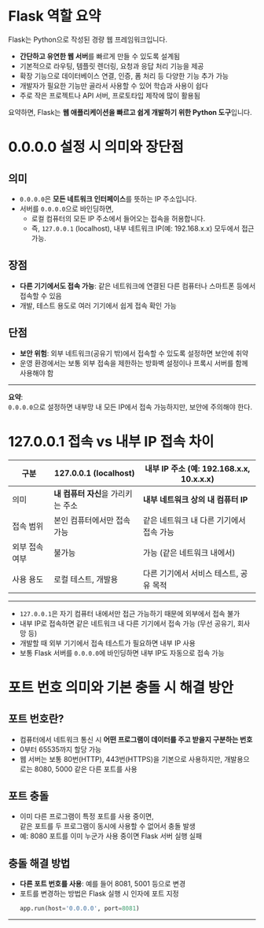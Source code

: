 # Flask 역할 요약

Flask는 Python으로 작성된 경량 웹 프레임워크입니다.  

- **간단하고 유연한 웹 서버**를 빠르게 만들 수 있도록 설계됨  
- 기본적으로 라우팅, 템플릿 렌더링, 요청과 응답 처리 기능을 제공  
- 확장 기능으로 데이터베이스 연결, 인증, 폼 처리 등 다양한 기능 추가 가능  
- 개발자가 필요한 기능만 골라서 사용할 수 있어 학습과 사용이 쉽다  
- 주로 작은 프로젝트나 API 서버, 프로토타입 제작에 많이 활용됨  

요약하면, Flask는 **웹 애플리케이션을 빠르고 쉽게 개발하기 위한 Python 도구**입니다.
# 0.0.0.0 설정 시 의미와 장단점

## 의미

- `0.0.0.0`은 **모든 네트워크 인터페이스**를 뜻하는 IP 주소입니다.  
- 서버를 `0.0.0.0`으로 바인딩하면,  
  - 로컬 컴퓨터의 모든 IP 주소에서 들어오는 접속을 허용합니다.  
  - 즉, `127.0.0.1` (localhost), 내부 네트워크 IP(예: 192.168.x.x) 모두에서 접근 가능.

## 장점

- **다른 기기에서도 접속 가능**: 같은 네트워크에 연결된 다른 컴퓨터나 스마트폰 등에서 접속할 수 있음  
- 개발, 테스트 용도로 여러 기기에서 쉽게 접속 확인 가능

## 단점

- **보안 위험**: 외부 네트워크(공유기 밖)에서 접속할 수 있도록 설정하면 보안에 취약  
- 운영 환경에서는 보통 외부 접속을 제한하는 방화벽 설정이나 프록시 서버를 함께 사용해야 함

---

**요약**:  
`0.0.0.0`으로 설정하면 내부망 내 모든 IP에서 접속 가능하지만, 보안에 주의해야 한다.
# 127.0.0.1 접속 vs 내부 IP 접속 차이

| 구분          | 127.0.0.1 (localhost)                  | 내부 IP 주소 (예: 192.168.x.x, 10.x.x.x) |
|---------------|--------------------------------------|-----------------------------------------|
| 의미          | **내 컴퓨터 자신**을 가리키는 주소    | **내부 네트워크 상의 내 컴퓨터 IP**     |
| 접속 범위     | 본인 컴퓨터에서만 접속 가능           | 같은 네트워크 내 다른 기기에서 접속 가능 |
| 외부 접속 여부| 불가능                              | 가능 (같은 네트워크 내에서)               |
| 사용 용도     | 로컬 테스트, 개발용                   | 다른 기기에서 서비스 테스트, 공유 목적   |

---

- `127.0.0.1`은 자기 컴퓨터 내에서만 접근 가능하기 때문에 외부에서 접속 불가  
- 내부 IP로 접속하면 같은 네트워크 내 다른 기기에서 접속 가능 (무선 공유기, 회사망 등)  
- 개발할 때 외부 기기에서 접속 테스트가 필요하면 내부 IP 사용  
- 보통 Flask 서버를 `0.0.0.0`에 바인딩하면 내부 IP도 자동으로 접속 가능
# 포트 번호 의미와 기본 충돌 시 해결 방안

## 포트 번호란?

- 컴퓨터에서 네트워크 통신 시 **어떤 프로그램이 데이터를 주고 받을지 구분하는 번호**  
- 0부터 65535까지 할당 가능  
- 웹 서버는 보통 80번(HTTP), 443번(HTTPS)을 기본으로 사용하지만, 개발용으로는 8080, 5000 같은 다른 포트를 사용

## 포트 충돌

- 이미 다른 프로그램이 특정 포트를 사용 중이면,  
  같은 포트를 두 프로그램이 동시에 사용할 수 없어서 충돌 발생  
- 예: 8080 포트를 이미 누군가 사용 중이면 Flask 서버 실행 실패

## 충돌 해결 방법

- **다른 포트 번호를 사용**: 예를 들어 8081, 5001 등으로 변경  
- 포트를 변경하는 방법은 Flask 실행 시 인자에 포트 지정  
  ```python
  app.run(host='0.0.0.0', port=8081)

---
